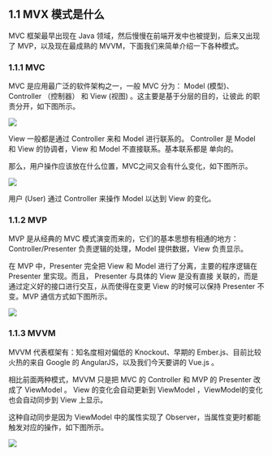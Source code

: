 ## 1.1 MVX 模式是什么

MVC 框架最早出现在 Java 领域，然后慢慢在前端开发中也被提到，后来又出现了 MVP，以及现在最成熟的 MVVM，下面我们来简单介绍一下各种模式。

### 1.1.1 MVC

MVC 是应用最广泛的软件架构之一，一般 MVC 分为： Model (模型)、Controller （控制器） 和 View (视图) 。这主要是基于分层的目的，让彼此
的职责分开，如下图所示。

![](https://i.imgur.com/1aU3fdA.png)

View 一般都是通过 Controller 来和 Model 进行联系的。 Controller 是 Model 和 View 的协调者，View 和 Model 不直接联系。基本联系都是
单向的。

那么，用户操作应该放在什么位置，MVC之间又会有什么变化，如下图所示。

![](https://i.imgur.com/ag32Njo.png)  

用户 (User) 通过 Controller 来操作 Model 以达到 View 的变化。

### 1.1.2 MVP

MVP 是从经典的 MVC 模式演变而来的，它们的基本思想有相通的地方： Controller/Presenter 负责逻辑的处理，Model 提供数据，View 负责显示。

在 MVP 中，Presenter 完全把 View 和 Model 进行了分离，主要的程序逻辑在 Presenter 里实现。而且， Presenter 与具体的 View 是没有直接
关联的，而是通过定义好的接口进行交互，从而使得在变更 View 的时候可以保持 Presenter 不变。MVP 通信方式如下图所示。

![](https://i.imgur.com/79yiiJd.png)

### 1.1.3 MVVM

MVVM 代表框架有：知名度相对偏低的 Knockout、早期的 Ember.js、目前比较火热的来自 Google 的 AngularJS，以及我们今天要讲的 Vue.js 。

相比前面两种模式，MVVM 只是把 MVC 的 Controller 和 MVP 的 Presenter 改成了 ViewModel 。
<red>View 的变化会自动更新到 ViewModel ，ViewModel的变化也会自动同步到 View 上显示。</red>

这种自动同步是因为 ViewModel 中的属性实现了 Observer，当属性变更时都能触发对应的操作，如下图所示。

![](https://i.imgur.com/Wuj6KY5.png)

